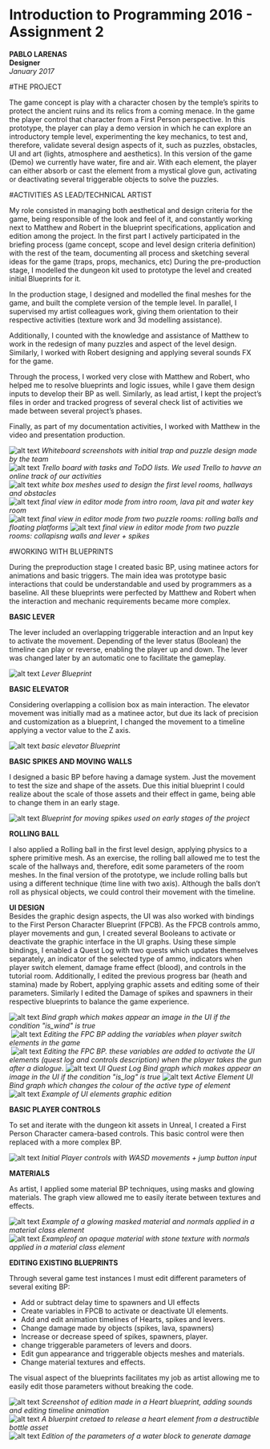 # Introduction to Programming 2016 - Assignment 2  
**PABLO LARENAS**  
**Designer**  
*January 2017*

#THE PROJECT

The game concept is play with a character chosen by the temple’s spirits to protect the ancient ruins and its relics from a coming menace. In the game the player control that character from a First Person perspective.
In this prototype, the player can play a demo version in which he can explore an introductory temple level, experimenting the key mechanics, to test and, therefore, validate several design aspects of it, such as puzzles, obstacles, UI and art (lights, atmosphere and aesthetics).
In this version of the game (Demo) we currently have water, fire and air. With each element, the player can either absorb or cast the element from a mystical glove gun, activating or deactivating several triggerable objects to solve the puzzles. 

#ACTIVITIES AS LEAD/TECHNICAL ARTIST

My role consisted in managing both aesthetical and design criteria for the game, being responsible of the look and feel of it, and constantly working next to Matthew and Robert in the blueprint specifications, application and edition among the project. 
In the first part I actively participated in the briefing process (game concept, scope and level design criteria definition) with the rest of the team, documenting all process and sketching several ideas for the game (traps, props, mechanics, etc) 
During the pre-production stage, I modelled the dungeon kit used to prototype the level and created initial Blueprints for it.  

In the production stage, I designed and modelled the final meshes for the game, and built the complete version of the temple level. In parallel, I supervised my artist colleagues work, giving them orientation to their respective activities (texture work and 3d modelling assistance).  

Additionally, I counted with the knowledge and assistance of Matthew to work in the redesign of many puzzles and aspect of the level design. Similarly, I worked with Robert designing and applying several sounds FX for the game.  

Through the process, I worked very close with Matthew and Robert, who helped me to resolve blueprints and logic issues, while I gave them design inputs to develop their BP as well. Similarly, as lead artist, I kept the project’s files in order and tracked progress of several check list of activities we made between several project’s phases.  

Finally, as part of my documentation activities, I worked with Matthew in the video and presentation production.

![alt text](blueprint_screenshots/Pablo/p_04.png)
*Whiteboard screenshots with initial trap and puzzle design made by the team*  
![alt text](blueprint_screenshots/Pablo/p_05.png)
*Trello board with tasks and ToDO lists. We used Trello to havve an online track of our activities*  
![alt text](blueprint_screenshots/Pablo/p_06.png)
*white box meshes used to design the first level rooms, hallways and obstacles*  
![alt text](blueprint_screenshots/Pablo/p_1.png)
*final view in editor mode from intro room, lava pit and water key room*  
![alt text](blueprint_screenshots/Pablo/p_02.png)
*final view in editor mode from two puzzle rooms: rolling balls and floating platforms* 
![alt text](blueprint_screenshots/Pablo/p_03.png)
*final view in editor mode from two puzzle rooms: collapisng walls and lever + spikes* 


#WORKING WITH BLUEPRINTS

During the preproduction stage I created basic BP, using matinee actors for animations and basic triggers. The main idea was prototype basic interactions that could be understandable and used by programmers as a baseline. 
All these blueprints were perfected by Matthew and Robert when the interaction and mechanic requirements became more complex.  

**BASIC LEVER**  

The lever included an overlapping triggerable interaction and an Input key to activate the movement. Depending of the lever status (Boolean) the timeline can play or reverse, enabling the player up and down. The lever was changed later by an automatic one to facilitate the gameplay.  

![alt text](blueprint_screenshots/Pablo/Lever_BP.png)
*Lever Blueprint*  

**BASIC ELEVATOR**  

Considering overlapping a collision box as main interaction. The elevator movement was initially mad as a matinee actor, but due its lack of precision and customization as a blueprint, I changed the movement to a timeline applying a vector value to the Z axis.  
  
![alt text](blueprint_screenshots/Pablo/Elevator_BP.png)
*basic elevator Blueprint*  

**BASIC SPIKES AND MOVING WALLS**  

I designed a basic BP before having a damage system. Just the movement to test the size and shape of the assets. Due this initial blueprint I could realize about the scale of those assets and their effect in game, being able to change them in an early stage.  
  
  ![alt text](blueprint_screenshots/Pablo/Spikes_BP.png)
*Blueprint for moving spikes used on early stages of the project*    

**ROLLING BALL**  

I also applied a Rolling ball in the first level design, applying physics to a sphere primitive mesh. As an exercise, the rolling ball allowed me to test the scale of the hallways and, therefore, edit some parameters of the room meshes. 
In the final version of the prototype, we include rolling balls but using a different technique (time line with two axis). Although the balls don’t roll as physical objects, we could control their movement with the timeline.  

**UI DESIGN**  
Besides the graphic design aspects, the UI was also worked with bindings to the First Person Character Blueprint (FPCB). 
As the FPCB controls ammo, player movements and gun, I created several Booleans to activate or deactivate the graphic interface in the UI graphs. Using these simple bindings, I enabled a Quest Log with two quests which updates themselves separately, an indicator of the selected type of ammo, indicators when player switch element, damage frame effect (blood), and controls in the tutorial room. Additionally, I edited the previous progress bar (heath and stamina) made by Robert, applying graphic assets and editing some of their parameters. Similarly I edited the Damage of spikes and spawners in their respective blueprints to balance the game experience.  
  
  ![alt text](blueprint_screenshots/Pablo/UI_1.png)
*Bind graph which makes appear an image in the UI if the condition "is_wind" is true*  
  ![alt text](blueprint_screenshots/Pablo/UI_2.png)
*Editing the FPC BP adding the variables when player switch elements in the game*  
  ![alt text](blueprint_screenshots/Pablo/UI_3.png)
*Editing the FPC BP. these variables are added to activate the UI elements (quest log and controls description) when the player takes the gun after a dialogue.*
  ![alt text](blueprint_screenshots/Pablo/UI_4.png)
*UI Quest Log Bind graph which makes appear an image in the UI if the condition "is_log" is true* 
  ![alt text](blueprint_screenshots/Pablo/UI_5.png)
*Active Element UI Bind graph which changes the colour of the active type of element* 
  ![alt text](blueprint_screenshots/Pablo/UI_6.png)
*Example of UI elements graphic edition*   

**BASIC PLAYER CONTROLS**  

To set and iterate with the dungeon kit assets in Unreal, I created a First Person Character camera-based controls. This basic control were then replaced with a more complex BP.  
  
  ![alt text](blueprint_screenshots/Pablo/FPC_BP.png)
*Initial Player controls with WASD movements + jump button input*    

**MATERIALS**  

As artist, I applied some material BP techniques, using masks and glowing materials. The graph view allowed me to easily iterate between textures and effects. 
   
![alt text](blueprint_screenshots/Pablo/material.png)
*Example of a glowing masked material and normals applied in a material class element*    
![alt text](blueprint_screenshots/Pablo/material_02.png)
*Exampleof an opaque material with stone texture with normals applied in a material class element*    

**EDITING EXISTING BLUEPRINTS**  

Through several game test instances I must edit different parameters of several exiting BP:
- Add or subtract delay time to spawners and UI effects
- Create variables in FPCB to activate or deactivate UI elements.
- Add and edit animation timelines of Hearts, spikes and levers. 
- Change damage made by objects (spikes, lava, spawners)
- Increase or decrease speed of spikes, spawners, player.
- change triggerable parameters of levers and doors. 
- Edit gun appearance and triggerable objects meshes and materials.  
- Change material textures and effects.

The visual aspect of the blueprints facilitates my job as artist allowing me to easily edit those parameters without breaking the code. 
  
![alt text](blueprint_screenshots/Pablo/heart.png)
*Screenshot of edition made in a Heart blueprint, adding sounds and editing timeline animation*    
![alt text](blueprint_screenshots/Pablo/heart_pot.png)
*A bluerpint cretaed to release a heart element from a destructible bottle asset*    
![alt text](blueprint_screenshots/Pablo/lava.png)
*Edition of the parameters of a water block to generate damage*    



